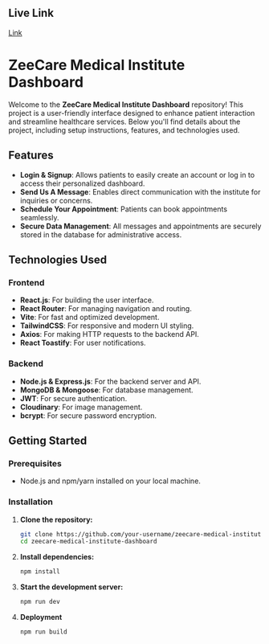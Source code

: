 ## Live Link

   [Link](https://hospital-management-system-cwv.netlify.app/)

# ZeeCare Medical Institute Dashboard

Welcome to the **ZeeCare Medical Institute Dashboard** repository! This project is a user-friendly interface designed to enhance patient interaction and streamline healthcare services. Below you'll find details about the project, including setup instructions, features, and technologies used.

## Features

- **Login & Signup**: Allows patients to easily create an account or log in to access their personalized dashboard.
- **Send Us A Message**: Enables direct communication with the institute for inquiries or concerns.
- **Schedule Your Appointment**: Patients can book appointments seamlessly.
- **Secure Data Management**: All messages and appointments are securely stored in the database for administrative access.

## Technologies Used

### Frontend
- **React.js**: For building the user interface.
- **React Router**: For managing navigation and routing.
- **Vite**: For fast and optimized development.
- **TailwindCSS**: For responsive and modern UI styling.
- **Axios**: For making HTTP requests to the backend API.
- **React Toastify**: For user notifications.

### Backend
- **Node.js & Express.js**: For the backend server and API.
- **MongoDB & Mongoose**: For database management.
- **JWT**: For secure authentication.
- **Cloudinary**: For image management.
- **bcrypt**: For secure password encryption.

## Getting Started

### Prerequisites

- Node.js and npm/yarn installed on your local machine.

### Installation

1. **Clone the repository:**

   ```bash
   git clone https://github.com/your-username/zeecare-medical-institute-dashboard.git
   cd zeecare-medical-institute-dashboard

2. **Install dependencies:**

   ```bash
   npm install

3. **Start the development server:**

   ```bash
   npm run dev
   
4. **Deployment**

   ```bash
   npm run build


   
